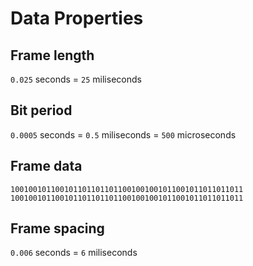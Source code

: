 # Data Properties

## Frame length

`0.025` seconds = `25` miliseconds

## Bit period

`0.0005` seconds = `0.5` miliseconds = `500` microseconds

## Frame data

`1001001011001011011011011001001001011001011011011011`
`1001001011001011011011011001001001011001011011011011`

## Frame spacing

`0.006` seconds = `6` miliseconds